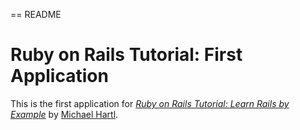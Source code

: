 == README

# Ruby on Rails Tutorial: First Application

This is the first application for 
[*Ruby on Rails Tutorial: Learn Rails by Example*](http://railstutorial.org)
by [Michael Hartl](http://michaelhartl.com).


